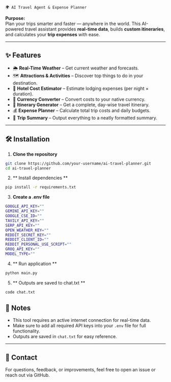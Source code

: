     🌍 AI Travel Agent & Expense Planner

**Purpose:**  
Plan your trips smarter and faster — anywhere in the world. This AI-powered travel assistant provides **real-time data**, builds **custom itineraries**, and calculates your **trip expenses** with ease.

---

## ✨ Features

- 🌦 **Real-Time Weather** – Get current weather and forecasts.
- 🗺️ **Attractions & Activities** – Discover top things to do in your destination.
- 🏨 **Hotel Cost Estimator** – Estimate lodging expenses (per night × duration).
- 💱 **Currency Converter** – Convert costs to your native currency.
- 📅 **Itinerary Generator** – Get a complete, day-wise travel itinerary.
- 💰 **Expense Planner** – Calculate total trip costs and daily budgets.
- 📄 **Trip Summary** – Output everything to a neatly formatted summary.

---

## 🛠 Installation

1. **Clone the repository**

```bash
git clone https://github.com/your-username/ai-travel-planner.git
cd ai-travel-planner
``` 

2. ** Install dependencies ** 
```bash 
pip install -r requirements.txt
``` 

3. **Create a .env file** 
```bash 
GOOGLE_API_KEY="" 
GEMINI_API_KEY=""
GOOGLE_CSE_ID="" 
TAVILY_API_KEY=""
SERP_API_KEY=""
OPEN_WEATHER_KEY=""
REDDIT_SECRET_KEY=""
REDDIT_CLIENT_ID=""
REDDIT_PERSONAL_USE_SCRIPT=""
GROQ_API_KEY="" 
MODEL_TYPE=""
``` 

4. ** Run application ** 
```bash 
python main.py
``` 

5. ** Outputs are saved to chat.txt ** 
```bash 
code chat.txt 
``` 

## 📌 Notes

- This tool requires an active internet connection for real-time data.
- Make sure to add all required API keys into your `.env` file for full functionality.
- Outputs are saved in `chat.txt` for easy reference.

---

## 📧 Contact

For questions, feedback, or improvements, feel free to open an issue or reach out via GitHub.

 